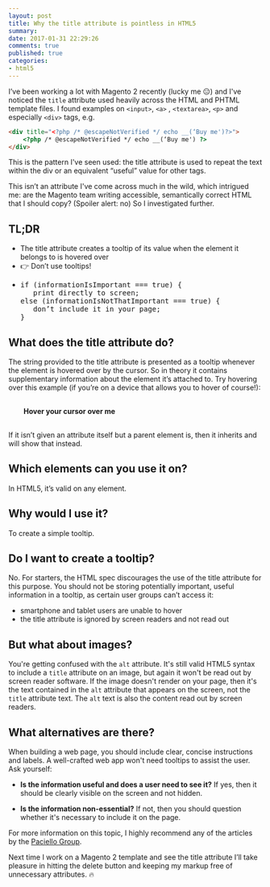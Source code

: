 ```yaml
---
layout: post
title: Why the title attribute is pointless in HTML5
summary: 
date: 2017-01-31 22:29:26
comments: true
published: true
categories:
- html5
---
```


I’ve been working a lot with Magento 2 recently (lucky me 😑) and I've noticed the `title` attribute used heavily across the HTML and PHTML template files. I found examples on `<input>`, `<a>` , `<textarea>`, `<p>` and especially `<div>` tags, e.g.

```html
<div title="<?php /* @escapeNotVerified */ echo __(‘Buy me')?>">
    <?php /* @escapeNotVerified */ echo __(‘Buy me') ?>
</div>
```

This is the pattern I've seen used: the title attribute is used to repeat the text within the div or an equivalent “useful” value for other tags.

This isn’t an attribute I've come across much in the wild, which intrigued me: are the Magento team writing accessible, semantically correct HTML that I should copy? (Spoiler alert: no) So I investigated further.

<div class="c-tldr">
    <h2 class="c-tldr__title">TL;DR</h2>
    <ul>
    <li>The title attribute creates a tooltip of its value when the element it belongs to is hovered over</li>
    <li>👉 Don’t use tooltips!</li>
    <li><pre>
if (informationIsImportant === true) {
   print directly to screen;
else (informationIsNotThatImportant === true) {
   don’t include it in your page;
}</pre></li>
</ul></div>

## What does the title attribute do?

The string provided to the title attribute is presented as a tooltip whenever the element is hovered over by the cursor. So in theory it contains supplementary information about the element it’s attached to. Try hovering over this example (if you’re on a device that allows you to hover of course!):

<div title="You'll only see me if you hover" style="margin: 15px; border: 5px dashed dark-gray; padding: 15px;">
    <strong>Hover your cursor over me</strong>
</div>

If it isn’t given an attribute itself but a parent element is, then it inherits and will show that instead.

## Which elements can you use it on?

In HTML5, it’s valid on any element.

## Why would I use it?

To create a simple tooltip.

## Do I want to create a tooltip?

No. For starters, the HTML spec discourages the use of the title attribute for this purpose. You should not be storing potentially important, useful information in a tooltip, as certain user groups can’t access it:

- smartphone and tablet users are unable to hover
- the title attribute is ignored by screen readers and not read out

## But what about images?

You're getting confused with the `alt` attribute. It's still valid HTML5 syntax to include a `title` attribute on an image, but again it won't be read out by screen reader software. If the image doesn't render on your page, then it's the text contained in the `alt` attribute that appears on the screen, not the `title` attribute text. The `alt` text is also the content read out by screen readers.

## What alternatives are there?

When building a web page, you should include clear, concise instructions and labels. A well-crafted web app won't need tooltips to assist the user. Ask yourself:

* **Is the information useful and does a user need to see it?** If yes, then it should be clearly visible on the screen and not hidden.

* **Is the information non-essential?** If not, then you should question whether it's necessary to include it on the page.

For more information on this topic, I highly recommend any of the articles by the [Paciello Group](https://www.paciellogroup.com).

Next time I work on a Magento 2 template and see the title attribute I’ll take pleasure in hitting the delete button and keeping my markup free of unnecessary attributes. 🔥